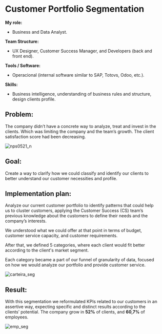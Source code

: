 # Customer Portfolio Segmentation

**My role:**
- Business and Data Analyst.

**Team Structure:**
- UX Designer, Customer Success Manager, and Developers (back and front end).

**Tools / Software:**
- Operacional (internal software similar to SAP, Totovs, Odoo, etc.).

**Skills:**
- Business intelligence, understanding of business rules and structure, design clients profile.

## Problem:

The company didn’t have a concrete way to analyze, treat and invest in the clients. Which was limiting the company and the team’s growth. The client satisfaction score had been decreasing.

![nps0521_n](https://user-images.githubusercontent.com/84238167/134752305-f7e0fbf7-5611-4a75-8c4f-8121907a636a.JPG)


## Goal:

Create a way to clarify how we could classify and identify our clients to better understand our customer necessities and profile.

## Implementation plan:
Analyze our current customer portfolio to identify patterns that could help us to cluster customers, applying the Customer Success (CS) team’s previous knowledge about the customers to define their needs and the company’s interests.

We understood what we could offer at that point in terms of budget, customer service capacity, and customer requirements.

After that, we defined 5 categories, where each client would fit better according to the client's market segment. 

Each category became a part of our funnel of granularity of data, focused on how we would analyze our portfolio and provide customer service.

![carteira_seg](https://user-images.githubusercontent.com/84238167/134752320-35f47f2e-30c5-4151-8f3e-9c055176b11c.JPG)


## Result: 
With this segmentation we reformulated KPIs related to our customers in an assertive way, expecting specific and distinct results according to the clients’ potential. The company grow in **52%** of clients, and **60,7%** of employees.

![emp_seg](https://user-images.githubusercontent.com/84238167/134752278-9f2b0f4c-2be2-45b2-a740-4b09ce5fe473.JPG)



